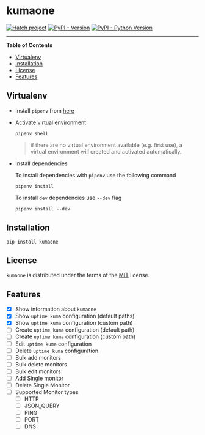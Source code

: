 # kumaone

[![Hatch project](https://img.shields.io/badge/%F0%9F%A5%9A-Hatch-4051b5.svg)](https://github.com/pypa/hatch)
[![PyPI - Version](https://img.shields.io/pypi/v/kumaone.svg)](https://pypi.org/project/kumaone)
[![PyPI - Python Version](https://img.shields.io/pypi/pyversions/kumaone.svg)](https://pypi.org/project/kumaone)

-----

**Table of Contents**

- [Virtualenv](#virtualenv)
- [Installation](#installation)
- [License](#license)
- [Features](#features)

## Virtualenv

- Install `pipenv` from [here](https://pipenv.pypa.io/en/latest/installation/)

- Activate virtual environment

  ```shell
  pipenv shell
  ```

  > if there are no virtual environment available (e.g. first use), a virtual environment will created and activated
    automatically.

- Install dependencies

  To install dependencies with `pipenv` use the following command

  ```shell
  pipenv install
  ```

  To install `dev` dependencies use `--dev` flag

  ```shell
  pipenv install --dev
  ```

## Installation

```console
pip install kumaone
```

## License

`kumaone` is distributed under the terms of the [MIT](https://spdx.org/licenses/MIT.html) license.

## Features

- [x] Show information about `kumaone`
- [x] Show `uptime kuma` configuration (default paths)
- [x] Show `uptime kuma` configuration (custom path)
- [ ] Create `uptime kuma` configuration (default path)
- [ ] Create `uptime kuma` configuration (custom path)
- [ ] Edit `uptime kuma` configuration
- [ ] Delete `uptime kuma` configuration
- [ ] Bulk add monitors
- [ ] Bulk delete monitors
- [ ] Bulk edit monitors
- [ ] Add Single monitor
- [ ] Delete Single Monitor
- [ ] Supported Monitor types
  - [ ] HTTP
  - [ ] JSON_QUERY
  - [ ] PING
  - [ ] PORT
  - [ ] DNS
